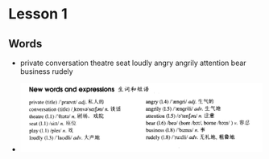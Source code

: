 # Lesson 1

## Words

- private conversation theatre seat loudly angry angrily attention bear business rudely

- ![Words](../../Images/Part2/words-1.png)
